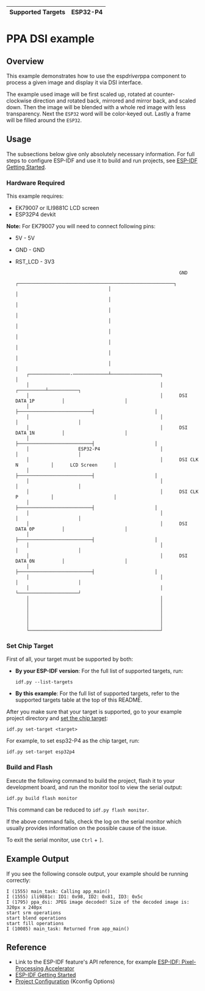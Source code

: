 | Supported Targets | ESP32-P4 |
| ----------------- | -------- |


# PPA DSI example

## Overview

This example demonstrates how to use the esp*driver*ppa component to process a given image and display it via DSI interface.

The example used image will be first scaled up, rotated at counter-clockwise direction and rotated back, mirrored and mirror back, and scaled down. Then the image will be blended with a whole red image with less transparency. Next the `ESP32` word will be color-keyed out. Lastly a frame will be filled around the `ESP32`.

## Usage

The subsections below give only absolutely necessary information. For full steps to configure ESP-IDF and use it to build and run projects, see [ESP-IDF Getting Started](https://docs.espressif.com/projects/esp-idf/en/latest/get-started/index.html#get-started).


### Hardware Required

This example requires:

- EK79007 or ILI9881C LCD screen
- ESP32P4 devkit

**Note:** For EK79007 you will need to connect following pins:
- 5V - 5V
- GND - GND
- RST_LCD - 3V3


                                                                  GND
                                        ┌─────────────────────────────────────────────────────────┐
                                        │                                                         │
                                        │                                                         │
                                        │                                                         │
                                        │                                                         │
                                        │                                                         │
                                        │                                                         │
                                        │                                                         │
                                        │                                                         │
          ┌───────────────-─────────────┴──────────────────┐                                      │
          │                                                │                           ┌──────────┴───────────┐
          │                                                │      DSI DATA 1P          │                      │
          │                                                ├───────────────────────────┤                      │
          │                                                │                           │                      │
          │                                                │      DSI DATA 1N          │                      │
          │                                                ├───────────────────────────┤                      │
          │                  ESP32-P4                      │                           │                      │
          │                                                │      DSI CLK N            │      LCD Screen      │
          │                                                ├───────────────────────────┤                      │
          │                                                │                           │                      │
          │                                                │      DSI CLK P            │                      │
          │                                                ├───────────────────────────┤                      │
          │                                                │                           │                      │
          │                                                │      DSI DATA 0P          │                      │
          │                                                ├───────────────────────────┤                      │
          │                                                │                           │                      │
          │                                                │      DSI DATA 0N          │                      │
          │                                                ├───────────────────────────┤                      │
          │                                                │                           │                      │
          │                                                │                           └──────────────────────┘
          │                                                │
          │                                                │
          │                                                │
          │                                                │
          │                                                │
          │                                                │
          └────────────────────────────────────────────────┘


### Set Chip Target

First of all, your target must be supported by both:

- **By your ESP-IDF version**: For the full list of supported targets, run:
  ```
  idf.py --list-targets
  ```
- **By this example**: For the full list of supported targets,  refer to the supported targets table at the top of this README.

After you make sure that your target is supported, go to your example project directory and [set the chip target](https://docs.espressif.com/projects/esp-idf/en/latest/api-guides/tools/idf-py.html#select-the-target-chip-set-target):

```
idf.py set-target <target>
```

For example, to set esp32-P4 as the chip target, run:

```
idf.py set-target esp32p4
```


### Build and Flash

Execute the following command to build the project, flash it to your development board, and run the monitor tool to view the serial output:

```
idf.py build flash monitor
```

This command can be reduced to `idf.py flash monitor`.

If the above command fails, check the log on the serial monitor which usually provides information on the possible cause of the issue.

To exit the serial monitor, use `Ctrl` + `]`.


## Example Output

If you see the following console output, your example should be running correctly:

```
I (1555) main_task: Calling app_main()
I (1555) ili9881c: ID1: 0x98, ID2: 0x81, ID3: 0x5c
I (1795) ppa_dsi: JPEG image decoded! Size of the decoded image is: 320px x 240px
start srm operations
start blend operations
start fill operations
I (10085) main_task: Returned from app_main()
```


## Reference

- Link to the ESP-IDF feature's API reference, for example [ESP-IDF: Pixel-Processing Accelerator](https://docs.espressif.com/projects/esp-idf/en/latest/api-reference/peripherals/ppa.html)
- [ESP-IDF Getting Started](https://docs.espressif.com/projects/esp-idf/en/latest/get-started/index.html#get-started)
- [Project Configuration](https://docs.espressif.com/projects/esp-idf/en/latest/api-reference/kconfig.html) (Kconfig Options)

